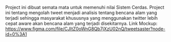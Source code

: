 Project ini dibuat semata mata untuk memenuhi nilai Sistem Cerdas. Project ini tentang mengolah tweet menjadi analisis tentang bencana alam yang terjadi sehingga masyarakat khususnya yang menggunakan twitter lebih cepat aware akan bencana alam yang terjadi disekitarnya.
Link Mockup: https://www.figma.com/file/CJItZ0oWnG8Qb7jXzU02nQ/tweetsaster?node-id=0%3A1